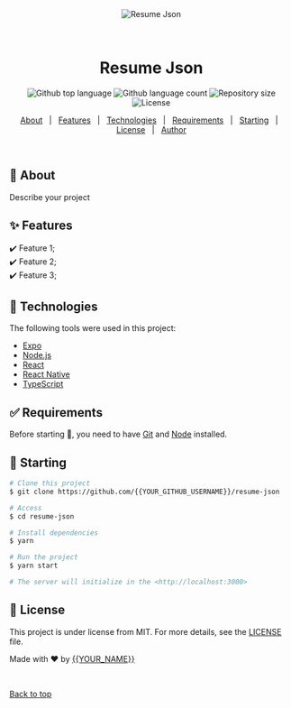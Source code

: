 <div align="center" id="top"> 
  <img src="./.github/app.gif" alt="Resume Json" />

  &#xa0;

  <!-- <a href="https://resumejson.netlify.app">Demo</a> -->
</div>

<h1 align="center">Resume Json</h1>

<p align="center">
  <img alt="Github top language" src="https://img.shields.io/github/languages/top/{{YOUR_GITHUB_USERNAME}}/resume-json?color=56BEB8">

  <img alt="Github language count" src="https://img.shields.io/github/languages/count/{{YOUR_GITHUB_USERNAME}}/resume-json?color=56BEB8">

  <img alt="Repository size" src="https://img.shields.io/github/repo-size/{{YOUR_GITHUB_USERNAME}}/resume-json?color=56BEB8">

  <img alt="License" src="https://img.shields.io/github/license/{{YOUR_GITHUB_USERNAME}}/resume-json?color=56BEB8">

  <!-- <img alt="Github issues" src="https://img.shields.io/github/issues/{{YOUR_GITHUB_USERNAME}}/resume-json?color=56BEB8" /> -->

  <!-- <img alt="Github forks" src="https://img.shields.io/github/forks/{{YOUR_GITHUB_USERNAME}}/resume-json?color=56BEB8" /> -->

  <!-- <img alt="Github stars" src="https://img.shields.io/github/stars/{{YOUR_GITHUB_USERNAME}}/resume-json?color=56BEB8" /> -->
</p>

<!-- Status -->

<!-- <h4 align="center"> 
	🚧  Resume Json 🚀 Under construction...  🚧
</h4> 

<hr> -->

<p align="center">
  <a href="#dart-about">About</a> &#xa0; | &#xa0; 
  <a href="#sparkles-features">Features</a> &#xa0; | &#xa0;
  <a href="#rocket-technologies">Technologies</a> &#xa0; | &#xa0;
  <a href="#white_check_mark-requirements">Requirements</a> &#xa0; | &#xa0;
  <a href="#checkered_flag-starting">Starting</a> &#xa0; | &#xa0;
  <a href="#memo-license">License</a> &#xa0; | &#xa0;
  <a href="https://github.com/{{YOUR_GITHUB_USERNAME}}" target="_blank">Author</a>
</p>

<br>

## :dart: About ##

Describe your project

## :sparkles: Features ##

:heavy_check_mark: Feature 1;\
:heavy_check_mark: Feature 2;\
:heavy_check_mark: Feature 3;

## :rocket: Technologies ##

The following tools were used in this project:

- [Expo](https://expo.io/)
- [Node.js](https://nodejs.org/en/)
- [React](https://pt-br.reactjs.org/)
- [React Native](https://reactnative.dev/)
- [TypeScript](https://www.typescriptlang.org/)

## :white_check_mark: Requirements ##

Before starting :checkered_flag:, you need to have [Git](https://git-scm.com) and [Node](https://nodejs.org/en/) installed.

## :checkered_flag: Starting ##

```bash
# Clone this project
$ git clone https://github.com/{{YOUR_GITHUB_USERNAME}}/resume-json

# Access
$ cd resume-json

# Install dependencies
$ yarn

# Run the project
$ yarn start

# The server will initialize in the <http://localhost:3000>
```

## :memo: License ##

This project is under license from MIT. For more details, see the [LICENSE](LICENSE.md) file.


Made with :heart: by <a href="https://github.com/{{YOUR_GITHUB_USERNAME}}" target="_blank">{{YOUR_NAME}}</a>

&#xa0;

<a href="#top">Back to top</a>
